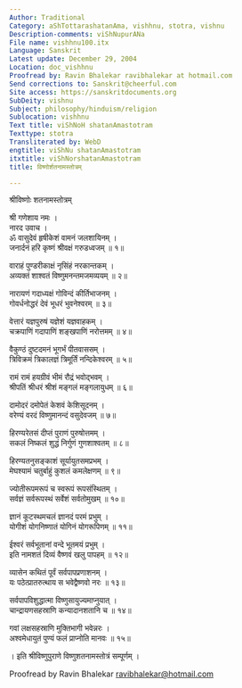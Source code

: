 ```yaml
---
Author: Traditional
Category: aShTottarashatanAma, vishhnu, stotra, vishnu
Description-comments: viShNupurANa
File name: vishhnu100.itx
Language: Sanskrit
Latest update: December 29, 2004
Location: doc_vishhnu
Proofread by: Ravin Bhalekar ravibhalekar at hotmail.com
Send corrections to: Sanskrit@cheerful.com
Site access: https://sanskritdocuments.org
SubDeity: vishnu
Subject: philosophy/hinduism/religion
Sublocation: vishhnu
Text title: viShNoH shatanAmastotram
Texttype: stotra
Transliterated by: WebD
engtitle: viShNu shatanAmastotram
itxtitle: viShNorshatanAmastotram
title: विष्णोर्शतनामस्तोत्रम्

---
```

  
 श्रीविष्णोः शतनामस्तोत्रम्   
  
श्री गणेशाय नमः ।  
नारद उवाच ।  
ॐ वासुदेवं हृषीकेशं वामनं जलशायिनम् ।  
जनार्दनं हरि कृष्णं श्रीवक्षं गरुडध्वजम् ॥ १॥  
  
वाराहं पुण्डरीकाक्षं नृसिंहं नरकान्तकम् ।  
अव्यक्तं शाश्वतं विष्णुमनन्तमजमव्ययम् ॥ २॥  
  
नारायणं गदाध्यक्षं गोविन्दं कीर्तिभाजनम् ।  
गोवर्धनोद्धरं देवं भूधरं भुवनेश्वरम् ॥ ३॥  
  
वेत्तारं यज्ञपुरुषं यज्ञेशं यज्ञवाहकम् ।  
चक्रपाणिं गदापाणिं शङ्खपाणिं नरोत्तमम् ॥ ४॥  
  
वैकुण्ठं दुष्टदमनं भूगर्भं पीतवाससम् ।  
त्रिविक्रमं त्रिकालज्ञं त्रिमूर्तिं नन्दिकेश्वरम् ॥ ५॥  
  
रामं रामं हयग्रीवं भीमं रौद्रं भवोद्भवम् ।  
श्रीपतिं श्रीधरं श्रीशं मङ्गलं मङ्गलायुधम् ॥ ६॥  
  
दामोदरं दमोपेतं केशवं केशिसूदनम् ।  
वरेण्यं वरदं विष्णुमानन्दं वसुदेवजम् ॥ ७॥  
  
हिरण्यरेतसं दीप्तं पुराणं पुरुषोत्तमम् ।  
सकलं निष्कलं शुद्धं निर्गुणं गुणशाश्वतम् ॥ ८॥  
  
हिरण्यतनुसङ्काशं सूर्यायुतसमप्रभम् ।  
मेघश्यामं चतुर्बाहुं कुशलं कमलेक्षणम् ॥ ९॥  
  
ज्योतीरूपमरूपं च स्वरूपं रूपसंस्थितम् ।  
सर्वज्ञं सर्वरूपस्थं सर्वेशं सर्वतोमुखम् ॥ १०॥  
  
ज्ञानं कूटस्थमचलं ज्ञानदं परमं प्रभुम् ।  
योगीशं योगनिष्णातं योगिनं योगरूपिणम् ॥ ११॥  
  
ईश्वरं सर्वभूतानां वन्दे भूतमयं प्रभुम् ।  
इति नामशतं दिव्यं वैष्णवं खलु पापहम् ॥ १२॥  
  
व्यासेन कथितं पूर्वं सर्वपापप्रणाशनम् ।  
यः पठेत्प्रातरुत्थाय स भवेद्वैष्णवो नरः ॥ १३॥  
  
सर्वपापविशुद्धात्मा विष्णुसायुज्यमाप्नुयात् ।  
चान्द्रायणसहस्राणि कन्यादानशतानि च ॥ १४॥  
  
गवां लक्षसहस्राणि मुक्तिभागी भवेन्नरः ।  
अश्वमेधायुतं पुण्यं फलं प्राप्नोति मानवः ॥ १५॥  
  
। इति श्रीविष्णुपुराणे विष्णुशतनामस्तोत्रं सम्पूर्णम् ।  
  
Proofread by Ravin Bhalekar ravibhalekar@hotmail.com  
